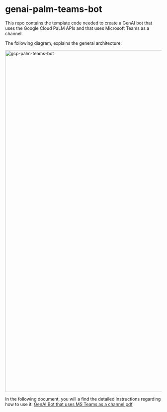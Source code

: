 # genai-palm-teams-bot
This repo contains the template code needed to create a GenAI bot that uses the Google Cloud PaLM APIs and that uses Microsoft Teams as a channel.

The following diagram, explains the general architecture:

<img width="1099" alt="gcp-palm-teams-bot" src="https://github.com/dmcabrera/genai-palm-teams-bot/assets/12578461/905d49bc-7bc3-4a15-942a-268c67c53078">

In the following document, you will a find the detailed instructions regarding how to use it:
[GenAI Bot that uses MS Teams as a channel.pdf](https://github.com/dmcabrera/genai-palm-teams-bot/files/12317204/GenAI.Bot.that.uses.MS.Teams.as.a.channel.pdf)
